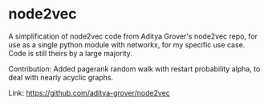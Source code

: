 # node2vec

A simplification of node2vec code from Aditya Grover's node2vec repo, for use as a single python module with networkx, for my specific use case. Code is still theirs by a large majority.

Contribution: Added pagerank random walk with restart probability alpha, to deal with nearly acyclic graphs.

Link: https://github.com/aditya-grover/node2vec
